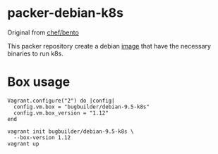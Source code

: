 # packer-debian-k8s
Original from [chef/bento](https://github.com/chef/bento)

This packer repository create a debian [image](https://app.vagrantup.com/bugbuilder/boxes/debian-9.5-k8s/versions/1.12) that have the necessary binaries
to run k8s.

# Box usage

```
Vagrant.configure("2") do |config|
  config.vm.box = "bugbuilder/debian-9.5-k8s"
  config.vm.box_version = "1.12"
end
```

```
vagrant init bugbuilder/debian-9.5-k8s \
  --box-version 1.12
vagrant up
```
